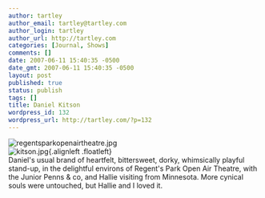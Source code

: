 ```yaml
---
author: tartley
author_email: tartley@tartley.com
author_login: tartley
author_url: http://tartley.com
categories: [Journal, Shows]
comments: []
date: 2007-06-11 15:40:35 -0500
date_gmt: 2007-06-11 15:40:35 -0500
layout: post
published: true
status: publish
tags: []
title: Daniel Kitson
wordpress_id: 132
wordpress_url: http://tartley.com/?p=132
---
```


![regentsparkopenairtheatre.jpg](http://tartley.com/wp-content/uploads/2007/06/regentsparkopenairtheatre.jpg)\
![kitson.jpg](http://tartley.com/wp-content/uploads/2007/06/kitson.jpg){.alignleft
.floatleft}\
Daniel's usual brand of heartfelt, bittersweet, dorky, whimsically
playful stand-up, in the delightful environs of Regent's Park Open Air
Theatre, with the Junior Penns & co, and Hallie visiting from Minnesota.
More cynical souls were untouched, but Hallie and I loved it.
